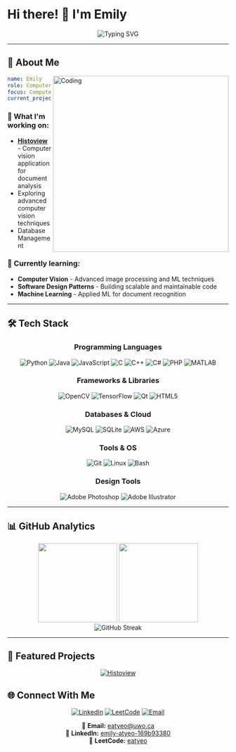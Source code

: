# Hi there! 👋 I'm Emily

<div align="center">
  <img src="https://readme-typing-svg.herokuapp.com?font=Fira+Code&pause=1000&color=2E9EF7&center=true&vCenter=true&width=500&lines=Computer+Science+Student;Developer+%26+History+Enthusiast;Building+Computer+Vision+Solutions;Welcome+to+my+GitHub!" alt="Typing SVG" />
</div>

---

## 🚀 About Me

<img align="right" alt="Coding" width="400" src="https://user-images.githubusercontent.com/74038190/219923809-b86dc415-a0c2-4a38-bc88-ad6cf06395a8.gif">

```yaml
name: Emily
role: Computer Science Student & Developer
focus: Computer Vision & Databases
current_project: Histoview OCR Application
```

### 🔭 What I'm working on:
- **[Histoview](https://github.com/eatyeo/cv-app)** - Computer vision application for document analysis
- Exploring advanced computer vision techniques
- Database Management

### 🌱 Currently learning:
- **Computer Vision** - Advanced image processing and ML techniques
- **Software Design Patterns** - Building scalable and maintainable code
- **Machine Learning** - Applied ML for document recognition
  
---

## 🛠️ Tech Stack

<div align="center">

### Programming Languages
![Python](https://img.shields.io/badge/Python-3776AB?style=for-the-badge&logo=python&logoColor=white)
![Java](https://img.shields.io/badge/Java-ED8B00?style=for-the-badge&logo=java&logoColor=white)
![JavaScript](https://img.shields.io/badge/JavaScript-F7DF1E?style=for-the-badge&logo=javascript&logoColor=black)
![C](https://img.shields.io/badge/C-A8B9CC?style=for-the-badge&logo=c&logoColor=black)
![C++](https://img.shields.io/badge/C++-00599C?style=for-the-badge&logo=c%2B%2B&logoColor=white)
![C#](https://img.shields.io/badge/C%23-239120?style=for-the-badge&logo=c-sharp&logoColor=white)
![PHP](https://img.shields.io/badge/PHP-777BB4?style=for-the-badge&logo=php&logoColor=white)
![MATLAB](https://img.shields.io/badge/MATLAB-0076A8?style=for-the-badge&logo=mathworks&logoColor=white)

### Frameworks & Libraries
![OpenCV](https://img.shields.io/badge/OpenCV-5C3EE8?style=for-the-badge&logo=opencv&logoColor=white)
![TensorFlow](https://img.shields.io/badge/TensorFlow-FF6F00?style=for-the-badge&logo=tensorflow&logoColor=white)
![Qt](https://img.shields.io/badge/Qt-41CD52?style=for-the-badge&logo=qt&logoColor=white)
![HTML5](https://img.shields.io/badge/HTML5-E34F26?style=for-the-badge&logo=html5&logoColor=white)

### Databases & Cloud
![MySQL](https://img.shields.io/badge/MySQL-4479A1?style=for-the-badge&logo=mysql&logoColor=white)
![SQLite](https://img.shields.io/badge/SQLite-003B57?style=for-the-badge&logo=sqlite&logoColor=white)
![AWS](https://img.shields.io/badge/AWS-232F3E?style=for-the-badge&logo=amazon-aws&logoColor=white)
![Azure](https://img.shields.io/badge/Azure-0078D4?style=for-the-badge&logo=microsoft-azure&logoColor=white)

### Tools & OS
![Git](https://img.shields.io/badge/Git-F05032?style=for-the-badge&logo=git&logoColor=white)
![Linux](https://img.shields.io/badge/Linux-FCC624?style=for-the-badge&logo=linux&logoColor=black)
![Bash](https://img.shields.io/badge/Bash-4EAA25?style=for-the-badge&logo=gnu-bash&logoColor=white)

### Design Tools
![Adobe Photoshop](https://img.shields.io/badge/Photoshop-31A8FF?style=for-the-badge&logo=adobe-photoshop&logoColor=white)
![Adobe Illustrator](https://img.shields.io/badge/Illustrator-FF9A00?style=for-the-badge&logo=adobe-illustrator&logoColor=white)

</div>

---

## 📊 GitHub Analytics

<div align="center">
  <img height="180em" src="https://github-readme-stats.vercel.app/api?username=eatyeo&show_icons=true&theme=tokyonight&include_all_commits=true&count_private=true"/>
  <img height="180em" src="https://github-readme-stats.vercel.app/api/top-langs/?username=eatyeo&layout=compact&theme=tokyonight"/>
</div>

<div align="center">
  <img src="https://github-readme-streak-stats.herokuapp.com/?user=eatyeo&theme=tokyonight" alt="GitHub Streak" />
</div>

---

## 🚀 Featured Projects

<div align="center">

[![Histoview](https://github-readme-stats.vercel.app/api/pin/?username=eatyeo&repo=cv-app&theme=tokyonight)](https://github.com/eatyeo/cv-app)

</div>

## 🌐 Connect With Me

<div align="center">

[![LinkedIn](https://img.shields.io/badge/LinkedIn-0A66C2?style=for-the-badge&logo=linkedin&logoColor=white)](https://linkedin.com/in/emily-atyeo-169b93380)
[![LeetCode](https://img.shields.io/badge/LeetCode-FFA116?style=for-the-badge&logo=leetcode&logoColor=black)](https://leetcode.com/eatyeo)
[![Email](https://img.shields.io/badge/Email-D14836?style=for-the-badge&logo=gmail&logoColor=white)](mailto:eatyeo@uwo.ca)

</div>

<div align="center">
  
📧 **Email:** eatyeo@uwo.ca  
💼 **LinkedIn:** [emily-atyeo-169b93380](https://www.linkedin.com/in/emily-atyeo-169b93380/)  
🧩 **LeetCode:** [eatyeo](https://www.leetcode.com/eatyeo)

</div>

